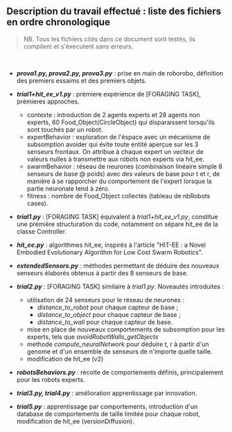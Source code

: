 ## **Description du travail effectué : liste des fichiers en ordre chronologique**

> NB. Tous les fichiers cités dans ce document sont testés, ils compilent et s'éxecutent sans erreurs.

&ensp;

- ***prova1.py, prova2.py, prova3.py*** : prise en main de roborobo, définition des premiers essaims et des premiers objets.
- ***trial1+hit_ee_v1.py*** : prèmiere expèrience de [FORAGING TASK], prèmieres approches.

  - contexte : introduction de 2 agents experts et 28 agents non experts, 60 Food_Object(CircleObject) qui disparaissent lorsqu'ils sont touchés par un robot.
  - expertBehavior : exploration de l'éspace avec un mécanisme de subsomption avoider qui évite toute entité aperçue sur les 3 senseurs frontaux. On attribue à chaque expert un vecteur de valeurs nulles à transmettre aux robots non experts via hit_ee.
  - swarmBehavior : réseau de neurones (combinaison linéaire simple 8 senseurs de base @ poids) avec des valeurs de base pour t et r, de manière à se rapporcher du comportement de l'expert lorsque la partie neuronale tend à zéro.
  - fitness : nombre de Food_Object collectés (tableau de nbRobots cases).
- ***trial1.py*** : [FORAGING TASK] équivalent à *trial1+hit_ee_v1.py*, constitue une prémière structuration du code, notamment on sépare hit_ee de la classe Controller.
- ***hit_ee.py*** : algorithmes hit_ee, inspirés à l'article "HIT-EE : a Novel Embodied Evolutionary Algorithm for Low Cost Swarm Robotics".
- ***extendedSensors.py*** : méthodes permettant de déduire des nouveaux senseurs élaborés obtenus à partir des 8 senseurs de base.
- ***trial2.py*** : [FORAGING TASK] similaire à *trial1.py*. Noveautés introduites :

  - utilisation de 24 senseurs pour le réseau de neurones :
    - *distance_to_robot* pour chaque capteur de base ;
    - *distance_to_object* pour chaque capteur de base ;
    - *distance_to_wall* pour chaque capteur de base.
  - mise en place de nouveaux comportements de subsomption pour les experts, tels que *avoidRobotWalls_getObjects*
  - methode *compute_neuralNetwork* pour déduire t, r à partir d'un genome et d'un ensemble de senseurs de n'importe quelle taille.
  - modification de hit_ee (v2)
- ***robotsBehaviors.py*** : récolte de comportements définis, principalement pour les robots experts.
- ***trial3.py, trial4.py*** : amélioration apprentissage par innovation.
- ***trial5.py*** : apprentissage par comportements, introduction d'un database de comportements de taille limitée pour chaque robot, modification de hit_ee (versionDiffusion).
